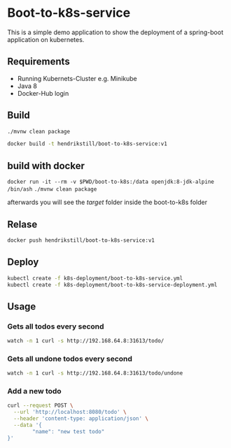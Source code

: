 # Boot-to-k8s-service

This is a simple demo application to show the deployment of a spring-boot application on kubernetes.

## Requirements
* Running Kubernets-Cluster e.g. Minikube
* Java 8
* Docker-Hub login

## Build
```bash
./mvnw clean package

docker build -t hendrikstill/boot-to-k8s-service:v1
```
## build with docker

`docker run -it --rm -v $PWD/boot-to-k8s:/data openjdk:8-jdk-alpine /bin/ash`
`./mvnw clean package`

afterwards you will see the *target* folder inside the boot-to-k8s folder

## Relase
```bash
docker push hendrikstill/boot-to-k8s-service:v1
```
## Deploy
```bash
kubectl create -f k8s-deployment/boot-to-k8s-service.yml
kubectl create -f k8s-deployment/boot-to-k8s-service-deployment.yml
```

## Usage

### Gets all todos every second
```bash
watch -n 1 curl -s http://192.168.64.8:31613/todo/
```

### Gets all undone todos every second
```bash
watch -n 1 curl -s http://192.168.64.8:31613/todo/undone
```

### Add a new todo
```bash
curl --request POST \
  --url 'http://localhost:8080/todo' \
  --header 'content-type: application/json' \
  --data '{
		"name": "new test todo"
}'
```

